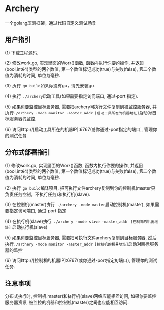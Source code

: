# Archery

一个golang压测框架，通过代码自定义测试场景

## 用户指引
(1) 下载工程源码.

(2) 修改work.go, 实现里面的Work()函数, 函数内执行你要的操作, 并返回(bool,int64)类型的两个数值, 第一个数值标记成功(true)与失败(false), 第二个数值为消耗的时间, 单位为毫秒.

(3) 执行` go build`如果你没有go，请先安装go.

(4) 执行` ./archery`启动工具(如果需要指定访问端口, 通过-port 指定).

(5) 如果你要监控目标服务器, 需要把archery可执行文件复制到被监控服务器, 并执行` ./archery -mode monitor -master_addr [启动工具所在的机器地址] `启动对目标服务器的监控.

(6) 访问http://[启动工具所在的机器IP]:6767(或你通过-port指定的端口), 管理你的测试任务.

## 分布式部署指引
(1) 修改work.go, 实现里面的Work()函数, 函数内执行你要的操作, 并返回(bool,int64)类型的两个数值, 第一个数值标记成功(true)与失败(false), 第二个数值为消耗的时间, 单位为毫秒.

(2) 执行` go build`编译项目, 把可执行文件archery复制到你的控制机(master只负责任务控制，不执行任务)和执行机(slave).

(3) 在控制机(master)执行` ./archery -mode master`启动控制机(master), 如果需要指定访问端口, 通过-port 指定

(4) 在执行机(slave)执行` ./archery -mode slave -master_addr [控制机的机器地址]` 启动执行机(slave)

(5) 如果你要监控目标服务器, 需要把可执行文件archery复制到目标服务器, 然后执行`./archery -mode monitor -master_addr [控制机的机器地址]`启动对目标服务器的监控.

(6) 访问http://[控制机的机器IP]:6767(或你通过-port指定的端口), 管理你的测试任务.

## 注意事项
分布式执行时, 控制机(master)和执行机(slave)网络应能相互访问, 如果你要监控服务器资源, 被监控的机器和控制机(master)之间也应能相互访问.
